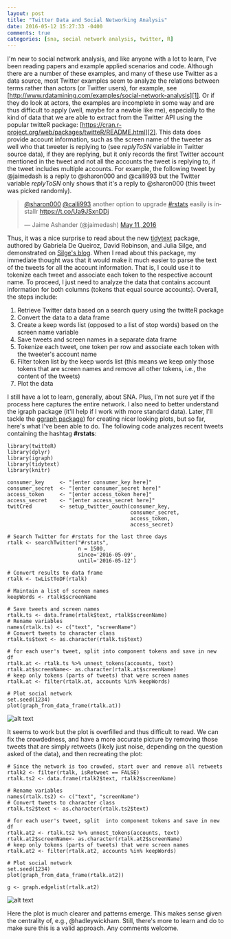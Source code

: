 ```yaml
---
layout: post
title: "Twitter Data and Social Networking Analysis"
date: 2016-05-12 15:27:33 -0400
comments: true
categories: [sna, social network analysis, twitter, R]
---
```


I'm new to social network analysis, and like anyone with a lot to learn,
I've been reading papers and example applied scenarios and code. Although
there are a number of these examples, and many of these use Twitter as a
data source, most Twitter examples seem to analyze the relations between
terms rather than actors (or Twitter users), for example, see
[http://www.rdatamining.com/examples/social-network-analysis][1]. Or if they
do look at actors, the examples are incomplete in some way and are thus
difficult to apply (well, maybe for a newbie like me), especially to the
kind of data that we are able to extract from the Twitter API using the
popular twitteR package:
[https://cran.r-project.org/web/packages/twitteR/README.html][2]. This data
does provide account information, such as the screen name of the tweeter as
well who that tweeter is replying to (see *replyToSN* variable in Twitter
source data), if they are replying, but it only records the first Twitter
account mentioned in the tweet and not all the accounts the tweet is
replying to, if the tweet includes multiple accounts. For example, the
following tweet by @jaimedash is a reply to @sharon000 and @calli993 but the
Twitter variable *replyToSN* only shows that it's a reply to @sharon000
(this tweet was picked randomly).

<blockquote class="twitter-tweet" data-lang="en"><p lang="en" dir="ltr"><a href="https://twitter.com/sharon000">@sharon000</a> <a href="https://twitter.com/calli993">@calli993</a> another option to upgrade <a href="https://twitter.com/hashtag/rstats?src=hash">#rstats</a> easily is installr <a href="https://t.co/Ua9JSxnDDj">https://t.co/Ua9JSxnDDj</a></p>&mdash; Jaime Ashander (@jaimedash) <a href="https://twitter.com/jaimedash/status/730497939143974913">May 11, 2016</a></blockquote>
<script async src="//platform.twitter.com/widgets.js" charset="utf-8"></script>

Thus, it was a nice surprise to read about the new [tidytext][3] package,
authored by Gabriela De Queiroz, David Robinson, and Julia Silge, and
demonstrated on [Silge's blog][4]. When I read about this package, my
immediate thought was that it would make it much easier to parse the text of
the tweets for all the account information. That is, I could use it to
tokenize each tweet and associate each token to the respective account name.
To proceed, I just need to analyze the data that contains account
information for both columns (tokens that equal source accounts). Overall,
the steps include:

1. Retrieve Twitter data based on a search query using the twitteR package
1. Convert the data to a data frame
1. Create a keep words list (opposed to a list of stop words) based on the screen name variable
1. Save tweets and screen names in a separate data frame
1. Tokenize each tweet, one token per row and associate each token with the tweeter's account name
1. Filter token list by the keep words list (this means we keep only those tokens that are screen names and remove all other tokens, i.e., the content of the tweets)
1. Plot the data

I still have a lot to learn, generally, about SNA. Plus, I'm not sure yet if
the process here captures the entire network. I also need to better
understand the igraph package (it'll help if I work with more standard
data). Later, I'll tackle the [ggraph package][5]) for creating nicer
looking plots, but so far, here's what I've been able to do. The following
code analyzes recent tweets containing the hashtag **#rstats**:

    library(twitteR)
    library(dplyr)
    library(igraph)
    library(tidytext)
    library(knitr)

    consumer_key     <- "[enter consumer_key here]"
    consumer_secret  <- "[enter consumer_secret here]"
    access_token     <- "[enter access_token here]"
    access_secret    <- "[enter access_secret here]"
    twitCred         <- setup_twitter_oauth(consumer_key,
                                            consumer_secret,
                                            access_token,
                                            access_secret)

    # Search Twitter for #rstats for the last three days
    rtalk <- searchTwitter("#rstats",
                           n = 1500,
                           since='2016-05-09',
                           until='2016-05-12')

    # Convert results to data frame
    rtalk <- twListToDF(rtalk)

    # Maintain a list of screen names
    keepWords <- rtalk$screenName

    # Save tweets and screen names
    rtalk.ts <- data.frame(rtalk$text, rtalk$screenName)
    # Rename variables
    names(rtalk.ts) <- c("text", "screenName")
    # Convert tweets to character class
    rtalk.ts$text <- as.character(rtalk.ts$text)

    # for each user's tweet, split into component tokens and save in new df
    rtalk.at <- rtalk.ts %>% unnest_tokens(accounts, text)
    rtalk.at$screenName<- as.character(rtalk.at$screenName)
    # keep only tokens (parts of tweets) that were screen names
    rtalk.at <- filter(rtalk.at, accounts %in% keepWords)

    # Plot social network
    set.seed(1234)
    plot(graph_from_data_frame(rtalk.at))

![alt text](https://dl.dropboxusercontent.com/u/55752964/octopress/sna-rstats-crowded.png "Crowded SNA Plot of #rstat tweets")

It seems to work but the plot is overfilled and thus difficult to read. We
can fix the crowdedness, and have a more accurate picture by removing those
tweets that are simply retweets (likely just noise, depending on the
question asked of the data), and then recreating the plot:

    # Since the network is too crowded, start over and remove all retweets
    rtalk2 <- filter(rtalk, isRetweet == FALSE)
    rtalk.ts2 <- data.frame(rtalk2$text, rtalk2$screenName)

    # Rename variables
    names(rtalk.ts2) <- c("text", "screenName")
    # Convert tweets to character class
    rtalk.ts2$text <- as.character(rtalk.ts2$text)

    # for each user's tweet, split  into component tokens and save in new df
    rtalk.at2 <- rtalk.ts2 %>% unnest_tokens(accounts, text)
    rtalk.at2$screenName<- as.character(rtalk.at2$screenName)
    # keep only tokens (parts of tweets) that were screen names
    rtalk.at2 <- filter(rtalk.at2, accounts %in% keepWords)

    # Plot social network
    set.seed(1234)
    plot(graph_from_data_frame(rtalk.at2))

    g <- graph.edgelist(rtalk.at2)

![alt
text](https://dl.dropboxusercontent.com/u/55752964/octopress/sna-rstats-clean.png
"Cleaner SNA Plot of #rstat tweets")

Here the plot is much clearer and patterns emerge. This makes sense given
the centrality of, e.g., @hadleywickham. Still, there's more to learn and do
to make sure this is a valid approach. Any comments welcome.

[1]: http://www.rdatamining.com/examples/social-network-analysis
[2]: https://cran.r-project.org/web/packages/twitteR/README.html
[3]: https://cran.r-project.org/web/packages/tidytext/index.html 
[4]: http://juliasilge.com/blog/Life-Changing-Magic/
[5]: https://github.com/thomasp85/ggraph
